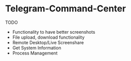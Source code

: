 # Telegram-Command-Center

TODO
- Functionality to have better screenshots
- File upload, download functionality
- Remote Desktop/Live Screenshare
- Get System Information
- Process Management
